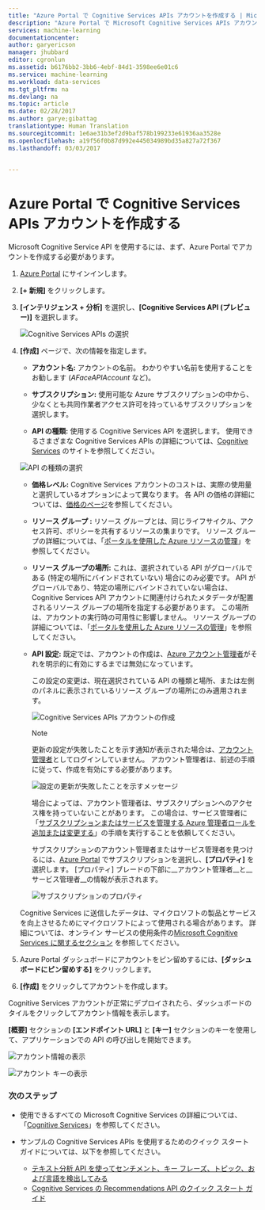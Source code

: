 ```yaml
---
title: "Azure Portal で Cognitive Services APIs アカウントを作成する | Microsoft Docs"
description: "Azure Portal で Microsoft Cognitive Services APIs アカウントを作成する方法。"
services: machine-learning
documentationcenter: 
author: garyericson
manager: jhubbard
editor: cgronlun
ms.assetid: b6176bb2-3bb6-4ebf-84d1-3598ee6e01c6
ms.service: machine-learning
ms.workload: data-services
ms.tgt_pltfrm: na
ms.devlang: na
ms.topic: article
ms.date: 02/28/2017
ms.author: garye;gibattag
translationtype: Human Translation
ms.sourcegitcommit: 1e6ae31b3ef2d9baf578b199233e61936aa3528e
ms.openlocfilehash: a19f56f0b87d992e445034989bd35a827a72f367
ms.lasthandoff: 03/03/2017


---
```


# <a name="create-a-cognitive-services-apis-account-in-the-azure-portal"></a>Azure Portal で Cognitive Services APIs アカウントを作成する

Microsoft Cognitive Service API を使用するには、まず、Azure Portal でアカウントを作成する必要があります。

1. [Azure Portal](http://portal.azure.com) にサインインします。

2. **[+ 新規]** をクリックします。

3. **[インテリジェンス + 分析]** を選択し、**[Cognitive Services API (プレビュー)]** を選択します。

    ![Cognitive Services APIs の選択](media/cognitive-services-apis-create-account/select-cognitive-services-apis.png)

4. **[作成]** ページで、次の情報を指定します。

    -   **アカウント名:** アカウントの名前。 わかりやすい名前を使用することをお勧します (*AFaceAPIAccount* など)。

    -   **サブスクリプション:** 使用可能な Azure サブスクリプションの中から、少なくとも共同作業者アクセス許可を持っているサブスクリプションを選択します。

    -   **API の種類:** 使用する Cognitive Services API を選択します。 使用できるさまざまな Cognitive Services APIs の詳細については、[Cognitive Services](https://azure.microsoft.com/services/cognitive-services/) のサイトを参照してください。

    ![API の種類の選択](media/cognitive-services-apis-create-account/list-of-apis.png)

    -   **価格レベル:** Cognitive Services アカウントのコストは、実際の使用量と選択しているオプションによって異なります。 各 API の価格の詳細については、[価格のページ](https://azure.microsoft.com/pricing/details/cognitive-services/)を参照してください。

    -   **リソース グループ :** リソース グループとは、同じライフサイクル、アクセス許可、ポリシーを共有するリソースの集まりです。 リソース グループの詳細については、「[ポータルを使用した Azure リソースの管理](https://docs.microsoft.com/azure/azure-resource-manager/resource-group-portal)」を参照してください。

    -   **リソース グループの場所:** これは、選択されている API がグローバルである (特定の場所にバインドされていない) 場合にのみ必要です。 API がグローバルであり、特定の場所にバインドされていない場合は、Cognitive Services API アカウントに関連付けられたメタデータが配置されるリソース グループの場所を指定する必要があります。 この場所は、アカウントの実行時の可用性に影響しません。 リソース グループの詳細については、「[ポータルを使用した Azure リソースの管理](https://docs.microsoft.com/azure/azure-resource-manager/resource-group-portal)」を参照してください。

    -   **API 設定:** 既定では、アカウントの作成は、[Azure アカウント管理者](https://docs.microsoft.com/azure/active-directory/active-directory-assign-admin-roles)がそれを明示的に有効にするまでは無効になっています。

        この設定の変更は、現在選択されている API の種類と場所、または左側のパネルに表示されているリソース グループの場所にのみ適用されます。

        ![Cognitive Services APIs アカウントの作成](media/cognitive-services-apis-create-account/create-account.png)

        > [!NOTE]
        > 更新の設定が失敗したことを示す通知が表示された場合は、[アカウント管理者](https://docs.microsoft.com/azure/billing/billing-add-change-azure-subscription-administrator#types-of-azure-admin-accounts)としてログインしていません。 アカウント管理者は、前述の手順に従って、作成を有効にする必要があります。
        >
        > ![設定の更新が失敗したことを示すメッセージ](./media/cognitive-services-apis-create-account/updatefailed.png)
        
        場合によっては、アカウント管理者は、サブスクリプションへのアクセス権を持っていないことがあります。 この場合は、サービス管理者に「[サブスクリプションまたはサービスを管理する Azure 管理者ロールを追加または変更する](https://docs.microsoft.com/azure/billing/billing-add-change-azure-subscription-administrator)」の手順を実行することを依頼してください。
        
        サブスクリプションのアカウント管理者またはサービス管理者を見つけるには、[Azure Portal](https://portal.azure.com) でサブスクリプションを選択し、__[プロパティ]__ を選択します。 [プロパティ] ブレードの下部に__アカウント管理者__と__サービス管理者__の情報が表示されます。
        
        ![サブスクリプションのプロパティ](./media/cognitive-services-apis-create-account/subscription-properties.png)
    
    Cognitive Services に送信したデータは、マイクロソフトの製品とサービスを向上させるためにマイクロソフトによって使用される場合があります。 詳細については、オンライン サービスの使用条件の[Microsoft Cognitive Services に関するセクション](http://www.microsoft.com/Licensing/product-licensing/products.aspx)
   を参照してください。

5. Azure Portal ダッシュボードにアカウントをピン留めするには、**[ダッシュボードにピン留めする]** をクリックします。

6. **[作成]** をクリックしてアカウントを作成します。

Cognitive Services アカウントが正常にデプロイされたら、ダッシュボードのタイルをクリックしてアカウント情報を表示します。

**[概要]** セクションの **[エンドポイント URL]** と **[キー]** セクションのキーを使用して、アプリケーションでの API の呼び出しを開始できます。

![アカウント情報の表示](media/cognitive-services-apis-create-account/display-account.png)

![アカウント キーの表示](media/cognitive-services-apis-create-account/account-keys.png)

### <a name="next-steps"></a>次のステップ

- 使用できるすべての Microsoft Cognitive Services の詳細については、「[Cognitive Services](https://azure.microsoft.com/services/cognitive-services/)」を参照してください。

- サンプルの Cognitive Services APIs を使用するためのクイック スタート ガイドについては、以下を参照してください。
    - [テキスト分析 API を使ってセンチメント、キー フレーズ、トピック、および言語を検出してみる](cognitive-services-text-analytics-quick-start.md)
    - [Cognitive Services の Recommendations API のクイック スタート ガイド](cognitive-services-recommendations-quick-start.md)
